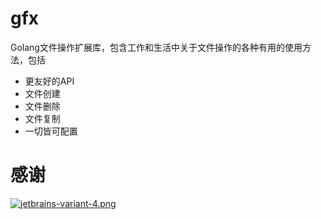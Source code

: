 # gfx

Golang文件操作扩展库，包含工作和生活中关于文件操作的各种有用的使用方法，包括

- 更友好的API
- 文件创建
- 文件删除
- 文件复制
- 一切皆可配置

# 感谢

[![jetbrains-variant-4.png](https://i.loli.net/2019/10/17/Y9QFyz5fCDcLGR8.png)](https://www.jetbrains.com/?from=storezhang/gox)
